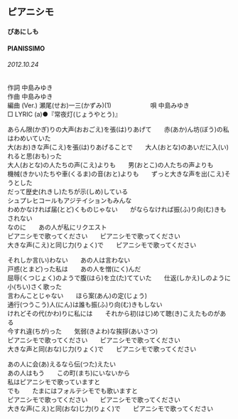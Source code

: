 ## ピアニシモ
#### ぴあにしも
#### PIANISSIMO
###### 2012.10.24


作詞     中島みゆき　　　　　   
作曲      中島みゆき  　　　   
編曲 (Ver.) 瀬尾(せお)一三(かずみ)(1)　　　　　　
唄  中島みゆき        
□ LYRIC (a)●『常夜灯(じょうやとう)』   


あらん限(かぎ)りの大声(おおごえ)を張(は)りあげて　　赤(あか)ん坊(ぼう)の私はわめいていた   
大(おお)きな声(こえ)を張(は)りあげることで　　大人(おとな)のあいだに入(い)れると思(おも)った   
大人(おとな)の人たちの声(こえ)よりも　　男(おとこ)の人たちの声よりも   
機械(きかい)たちや車(くるま)の音(おと)よりも　　ずっと大きな声を出(こえ)そうとした   
だって歴史(れきし)たちが示(しめ)している   
シュプレヒコールもアジテイションもみんな   
わめかなければ届(とど)くものじゃない　　がならなければ振(ふ)り向(む)きもされない   
なのに　　あの人が私にリクエスト   
ピアニシモで歌ってください　　ピアニシモで歌ってください   
大きな声(こえ)と同じ力(りょく)で　　ピアニシモで歌ってください   
   
それしか言(い)わない　　あの人は言わない   
戸惑(とまど)った私は　　あの人を憎(にく)んだ   
屈辱(くつじょく)のようで腹(はら)を立(た)てていた　　仕返(しかえ)しのように小(ちい)さく歌った   
言わんことじゃない　　ほら案(あん)の定(じょう)   
通行(つうこう)人(にん)は誰も振(ふ)り向(む)きもしない   
けれどその代(かわ)りに私には　　それから初(はじ)めて聴(き)こえたものがある   
今すれ違(ちが)った　　気弱(きよわ)な挨拶(あいさつ)   
ピアニシモで歌ってください　　ピアニシモで歌ってください   
大きな声と同(おな)じ力(りょく)で　　ピアニシモで歌ってください   
   
あの人に会(あ)えるなら伝(つた)えたい   
あの人はもう　　この町(まち)にいないから   
私はピアニシモで歌っていますと   
でも　　たまにはフォルテシモでも歌いますと   
ピアニシモで歌ってください　　ピアニシモで歌ってください   
大きな声(こえ)と同(おな)じ力(りょく)で　　ピアニシモで歌ってください   